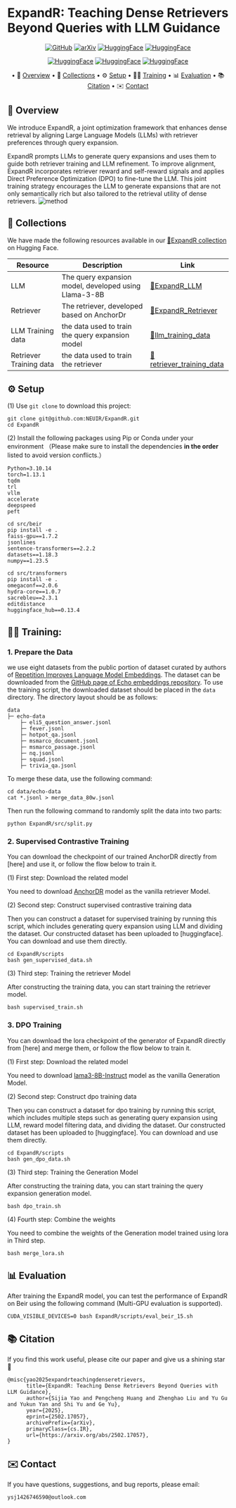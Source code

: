 # ExpandR: Teaching Dense Retrievers Beyond Queries with LLM Guidance


<div align="center">
<p align="center" dir="auto">

[![GitHub](https://img.shields.io/badge/GitHub-ExpandR-black?logo=github)](https://github.com/NEUIR/ExpandR)
[![arXiv](https://img.shields.io/badge/arXiv-2502.17057-B31B1B?logo=arxiv&logoColor=white)](https://arxiv.org/abs/2502.17057)
[![HuggingFace](https://img.shields.io/badge/HuggingFace-ExpandR--Collections-yellow?logo=huggingface)](https://huggingface.co/collections/chengpingan/expandr-6868f00180f9faf8926b89f8)
[![HuggingFace](https://img.shields.io/badge/HuggingFace-ExpandR--LLM-yellow?logo=huggingface)](https://huggingface.co/chengpingan/ExpandR_LLM)

</p>
<p align="center" dir="auto">

[![HuggingFace](https://img.shields.io/badge/HuggingFace-ExpandR--Contriever-orange?logo=huggingface)](https://huggingface.co/chengpingan/ExpandR_Retriever)
[![HuggingFace](https://img.shields.io/badge/HuggingFace-DPO--Training--Data-blue?logo=huggingface)](https://huggingface.co/datasets/chengpingan/ExpandR_llm_training_data)
[![HuggingFace](https://img.shields.io/badge/HuggingFace-Retriever--Training--Data-green?logo=huggingface)](https://huggingface.co/datasets/chengpingan/ExpandR_retriever_training_data)
</p>
</div>

<div align="center">
<p align="center" dir="auto">

• 📖 [Overview](#-Overview) 
• 🤗 [Collections](#-Collections) 
• ⚙️ [Setup](#-Setup) 
• 🏋️‍♂️ [Training](#%EF%B8%8F%EF%B8%8F-training) 
• 📊 [Evaluation](#-Evaluation)
• 📚 [Citation](#-Citation)
• ✉️ [Contact](#%EF%B8%8F-contact)
</p>
</div>

## 📖 Overview
We introduce ExpandR, a joint optimization framework that enhances dense retrieval by aligning Large Language Models (LLMs) with retriever preferences through query expansion.

ExpandR prompts LLMs to generate query expansions and uses them to guide both retriever training and LLM refinement. To improve alignment, ExpandR incorporates retriever reward and self-reward signals and applies Direct Preference Optimization (DPO) to fine-tune the LLM. This joint training strategy encourages the LLM to generate expansions that are not only semantically rich but also tailored to the retrieval utility of dense retrievers. 
![method](assets/expandr.png)

## 🤗 Collections

We have made the following resources available in our [🤗ExpandR collection](https://huggingface.co/collections/chengpingan/expandr-6868f00180f9faf8926b89f8) on Hugging Face.

| Resource         | Description                                         | Link                                                      |
|------------------|-----------------------------------------------------|-----------------------------------------------------------|
| LLM    | The query expansion model, developed using Llama-3-8B	  | [🤗ExpandR_LLM](https://huggingface.co/chengpingan/ExpandR_LLM) |
| Retriever    | The retriever, developed based on AnchorDr	  | [🤗ExpandR_Retriever](https://huggingface.co/chengpingan/ExpandR_Retriever) |
| LLM Training data | the data used to train the query expansion model | [🤗llm_training_data](https://huggingface.co/datasets/chengpingan/ExpandR_llm_training_data) |
| Retriever Training data | the data used to train the retriever | [🤗retriever_training_data](https://huggingface.co/datasets/chengpingan/ExpandR_retriever_training_data) |

## ⚙️ Setup
(1) Use `git clone` to download this project:
```
git clone git@github.com:NEUIR/ExpandR.git
cd ExpandR
```
(2) Install the following packages using Pip or Conda under your environment （Please make sure to install the dependencies **in the order** listed to avoid version conflicts.）
```
Python=3.10.14
torch=1.13.1
tqdm
trl
vllm
accelerate
deepspeed
peft

cd src/beir
pip install -e .
faiss-gpu==1.7.2
jsonlines
sentence-transformers==2.2.2
datasets==1.18.3
numpy==1.23.5

cd src/transformers
pip install -e .
omegaconf==2.0.6
hydra-core==1.0.7
sacrebleu==2.3.1
editdistance
huggingface_hub==0.13.4
```

## 🏋️‍♂️ Training:

### 1. Prepare the Data
we use eight datasets from the public portion of dataset curated by authors of [Repetition Improves Language Model Embeddings](https://arxiv.org/abs/2402.15449). The dataset can be downloaded from the [GitHub page of Echo embeddings repository](https://github.com/jakespringer/echo-embeddings#training). To use the training script, the downloaded dataset should be placed in the `data` directory. The directory layout should be as follows:

```
data
├─ echo-data
    ├─ eli5_question_answer.jsonl
    ├─ fever.jsonl 
    ├─ hotpot_qa.jsonl
    ├─ msmarco_document.jsonl
    ├─ msmarco_passage.jsonl
    ├─ nq.jsonl
    ├─ squad.jsonl
    ├─ trivia_qa.jsonl
```
To merge these data, use the following command:
```
cd data/echo-data
cat *.jsonl > merge_data_80w.jsonl
```
Then run the following command to randomly split the data into two parts:
```
python ExpandR/src/split.py
```

###  2. Supervised Contrastive Training
You can download the checkpoint of our trained AnchorDR directly from [here] and use it, or follow the flow below to train it.

(1) First step: Download the related model

You need to download [AnchorDR](https://huggingface.co/yiqingx/AnchorDR/tree/main) model as the vanilla retriever Model.

(2) Second step: Construct supervised contrastive training data

Then you can construct a dataset for supervised training by running this script, which includes generating query expansion using LLM and dividing the dataset. Our constructed dataset has been uploaded to [huggingface]. You can download and use them directly.
```
cd ExpandR/scripts
bash gen_supervised_data.sh
```
(3) Third step: Training the retriever Model

After constructing the training data, you can start training the retriever model. 
```
bash supervised_train.sh
```

### 3. DPO Training
You can download the lora checkpoint of the generator of ExpandR directly from [here] and merge them, or follow the flow below to train it.

(1) First step: Download the related model

You need to download [lama3-8B-Instruct](https://huggingface.co/meta-llama/Meta-Llama-3-8B-Instruct) model as the vanilla Generation Model.

(2) Second step: Construct dpo training data

Then you can construct a dataset for dpo training by running this script, which includes multiple steps such as generating query expansion using LLM, reward model filtering data, and dividing the dataset. Our constructed dataset has been uploaded to [huggingface]. You can download and use them directly.
```
cd ExpandR/scripts
bash gen_dpo_data.sh
```
(3) Third step: Training the Generation Model

After constructing the training data, you can start training the query expansion generation model. 
```
bash dpo_train.sh
```
(4) Fourth step: Combine the weights

You need to combine the weights of the Generation model trained using lora in Third step.
```
bash merge_lora.sh
```

## 📊 Evaluation
After training the ExpandR model, you can test the performance of ExpandR on Beir using the following command (Multi-GPU evaluation is supported).

```
CUDA_VISIBLE_DEVICES=0 bash ExpandR/scripts/eval_beir_15.sh
```

## 📚 Citation
If you find this work useful, please cite our paper and give us a shining star 🌟
```
@misc{yao2025expandrteachingdenseretrievers,
      title={ExpandR: Teaching Dense Retrievers Beyond Queries with LLM Guidance}, 
      author={Sijia Yao and Pengcheng Huang and Zhenghao Liu and Yu Gu and Yukun Yan and Shi Yu and Ge Yu},
      year={2025},
      eprint={2502.17057},
      archivePrefix={arXiv},
      primaryClass={cs.IR},
      url={https://arxiv.org/abs/2502.17057}, 
}
```

## ✉️ Contact
If you have questions, suggestions, and bug reports, please email:
```
ysj1426746590@outlook.com
```
